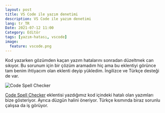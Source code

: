 ```yaml
---
layout: post
title: VS Code ile yazım denetimi
description: VS Code ile yazım denetimi
lang: tr_TR
Date: 2021-07-12 11:00
Category: Editör
tags: [yazım-hatası, vscode]
image:
  feature: vscode.png
---
```


Kod yazarken gözümden kaçan yazım hatalarını sonradan düzeltmek can sıkıyor. Bu sorunum için bir çözüm aramadım hiç ama bu eklentiyi görünce tam benim ihtiyacım olan eklenti deyip yükledim. İngilizce ve Türkçe desteği de var.

![Code Spell Checker](https://fatihhayrioglu.com/images/code-spell-checker.gif)

[Code Spell Checker](https://marketplace.visualstudio.com/items?itemName=streetsidesoftware.code-spell-checker) eklentisi yazdığımız kod içindeki hatalı olan yazımları bize gösteriyor. Ayrıca düzgün halini öneriyor. Türkçe kısmında biraz sorunlu çalışsa da iş görüyor.